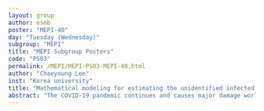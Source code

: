 ```yaml
---
layout: group
author: esmb
poster: "MEPI-40"
day: "Tuesday (Wednesday)"
subgroup: "MEPI"
title: "MEPI Subgroup Posters"
code: "PS03"
permalink: /MEPI/MEPI-PS03-MEPI-40.html
author: "Chaeyoung Lee"
inst: "Korea university"
title: "Mathematical modeling for estimating the unidentified infected population of COVID-19"
abstract: "The COVID-19 pandemic continues and causes major damage worldwide for more than a year. To prevent the spread of the infectious disease, it is significantly important to estimate the number of people who are infected but have not yet been confirmed because they can rapidly infect other people. Therefore, a mathematical model is proposed for predicting the unidentified infected population of COVID-19. This is the Susceptible-Unidentified infected-Confirmed (SUC) model, which is simple. Moreover, the proposed model is potentially useful in estimating the unidentified infected population to secure enough supplies for infection prevention, to prepare for testing and treatment of confirmed COVID-19 patients, and to monitor the impact of the new policies such as social distancing and school closures. Therefore, it is critical to estimate the unidentified infected population to control the spread of COVID-19."
---
```

